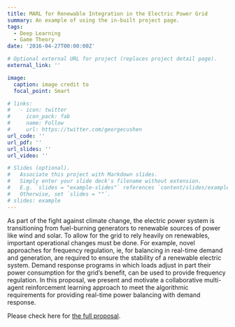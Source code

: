 ```yaml
---
title: MARL for Renewable Integration in the Electric Power Grid
summary: An example of using the in-built project page.
tags:
  - Deep Learning
  - Game Theory
date: '2016-04-27T00:00:00Z'

# Optional external URL for project (replaces project detail page).
external_link: ''

image:
  caption: image credit to 
  focal_point: Smart

# links:
#   - icon: twitter
#     icon_pack: fab
#     name: Follow
#     url: https://twitter.com/georgecushen
url_code: ''
url_pdf: ''
url_slides: ''
url_video: ''

# Slides (optional).
#   Associate this project with Markdown slides.
#   Simply enter your slide deck's filename without extension.
#   E.g. `slides = "example-slides"` references `content/slides/example-slides.md`.
#   Otherwise, set `slides = ""`.
# slides: example
---
```

As part of the fight against climate change, the electric power system is transitioning from fuel-burning generators to renewable sources of power like wind and solar. To allow for the grid to rely heavily on renewables, important operational changes must be done. For example, novel approaches for frequency regulation, ie, for balancing in real-time demand and generation, are required to ensure the stability of a renewable electric system. Demand response programs in which loads adjust in part their power consumption for the grid’s benefit, can be used to provide frequency regulation. In this proposal, we present and motivate a collaborative multi-agent reinforcement learning approach to meet the algorithmic requirements for providing real-time power balancing with demand response.

Please check here for [the full proposal](https://www.climatechange.ai/papers/neurips2021/71).